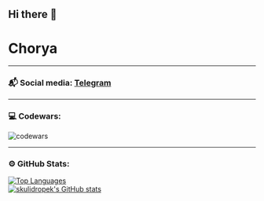 ## Hi there 👋
<h1 align="left">Chorya</h1>
 
---

### 📬 Social media: [Telegram](https://t.me/mrchorya)

---

### 💻 Codewars:

![codewars](https://www.codewars.com/users/_Chorya_/badges/large)

---

### ⚙️ GitHub Stats:  

<div>
  <a align="left" href="https://github.com/EChorya" align="left">
    <img src="https://github-readme-stats.vercel.app/api/top-langs/?username=EChorya&langs_count=10&title_color=0891b2&text_color=ffffff&icon_color=0891b2&bg_color=1c1917&hide_border=true&locale=en&custom_title=Top%20%Languages" alt="Top Languages" />
  </a>
</div>

<div>
  <a align="right" href="http://www.github.com/EChorya">
    <img src="https://github-readme-stats.vercel.app/api?username=EChorya&show_icons=true&hide=&count_private=true&title_color=0891b2&text_color=ffffff&icon_color=0891b2&bg_color=1c1917&hide_border=true&show_icons=true" alt="skulidropek's GitHub stats" />
  </a>
</div>



<!--
**EChorya/EChorya** is a ✨ _special_ ✨ repository because its `README.md` (this file) appears on your GitHub profile.

Here are some ideas to get you started:

- 🔭 I’m currently working on ...
- 🌱 I’m currently learning ...
- 👯 I’m looking to collaborate on ...
- 🤔 I’m looking for help with ...
- 💬 Ask me about ...
- 📫 How to reach me: ...
- 😄 Pronouns: ...
- ⚡ Fun fact: ...
-->
